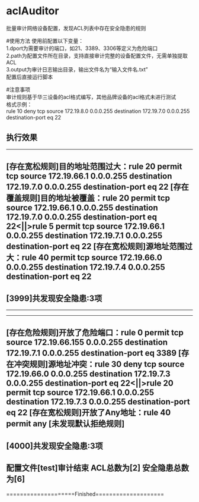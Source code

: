 # aclAuditor
批量审计网络设备配置，发现ACL列表中存在安全隐患的规则

#使用方法 
使用前配置以下变量：    
1.dport为需要审计的端口，如21、3389、3306等定义为危险端口   
2.path为配置文件所在目录，支持直接审计完整的设备配置文件，无需单独提取ACL           
3.output为审计日志输出目录，输出文件名为“输入文件名.txt”         
配置后直接运行脚本   

#注意事项      
审计规则基于华三设备的acl格式编写，其他品牌设备的acl格式未进行测试  
格式示例：  
rule 10 deny tcp source 172.19.8.0 0.0.0.255 destination 172.19.7.0 0.0.0.255 destination-port eq 22     

执行效果    
------------------------------------------------
[ACL]:3999
[规则数量]:6
----------
[存在宽松规则]目的地址范围过大：rule 20 permit tcp source 172.19.66.1 0.0.0.255 destination 172.19.7.0 0.0.0.255 destination-port eq 22
[存在覆盖规则]目的地址被覆盖：rule 20 permit tcp source 172.19.66.1 0.0.0.255 destination 172.19.7.0 0.0.0.255 destination-port eq 22<||>rule 5 permit tcp source 172.19.66.1 0.0.0.255 destination 172.19.7.1 0.0.0.255 destination-port eq 22
[存在宽松规则]源地址范围过大：rule 40 permit tcp source 172.19.66.0 0.0.0.255 destination 172.19.7.4 0.0.0.255 destination-port eq 22
----------
[3999]共发现安全隐患:3项
------------------------------------------------
------------------------------------------------
[ACL]:4000
[规则数量]:6
----------
[存在危险规则]开放了危险端口：rule 0 permit tcp source 172.19.66.155 0.0.0.255 destination 172.19.7.1 0.0.0.255 destination-port eq 3389
[存在冲突规则]源地址冲突：rule 30 deny tcp source 172.19.66.0 0.0.0.255 destination 172.19.7.3 0.0.0.255 destination-port eq 22<||>rule 20 permit tcp source 172.19.66.1 0.0.0.255 destination 172.19.7.3 0.0.0.255 destination-port eq 22
[存在宽松规则]开放了Any地址：rule 40 permit any
[未发现默认拒绝规则]
----------
[4000]共发现安全隐患:3项
------------------------------------------------
配置文件[test]审计结束
ACL总数为[2]
安全隐患总数为[6]
------------------------------------------------
====================Finished====================
